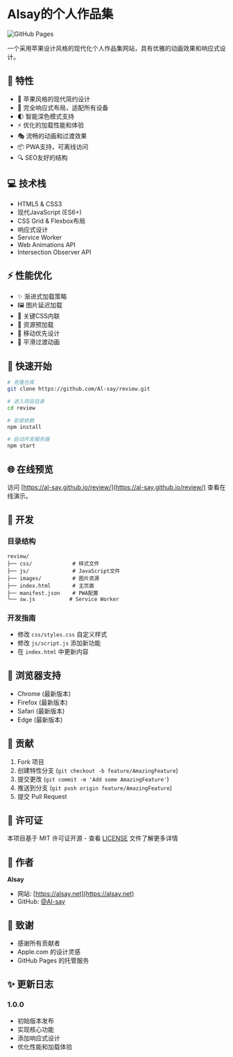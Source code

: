 # Alsay的个人作品集

![GitHub Pages](https://github.com/Al-say/review/actions/workflows/pages.yml/badge.svg?branch=Say_pages)

一个采用苹果设计风格的现代化个人作品集网站，具有优雅的动画效果和响应式设计。

## 🌟 特性

- 🎨 苹果风格的现代简约设计
- 📱 完全响应式布局，适配所有设备
- 🌓 智能深色模式支持
- ⚡️ 优化的加载性能和体验
- 🎭 流畅的动画和过渡效果
- 📦 PWA支持，可离线访问
- 🔍 SEO友好的结构

## 💻 技术栈

- HTML5 & CSS3
- 现代JavaScript (ES6+)
- CSS Grid & Flexbox布局
- 响应式设计
- Service Worker
- Web Animations API
- Intersection Observer API

## ⚡️ 性能优化

- ✨ 渐进式加载策略
- 🖼 图片延迟加载
- 🎨 关键CSS内联
- 🚀 资源预加载
- 📱 移动优先设计
- 🔄 平滑过渡动画

## 🚀 快速开始

```bash
# 克隆仓库
git clone https://github.com/Al-say/review.git

# 进入项目目录
cd review

# 安装依赖
npm install

# 启动开发服务器
npm start
```

## 🌐 在线预览

访问 [https://al-say.github.io/review/](https://al-say.github.io/review/) 查看在线演示。

## 🔧 开发

### 目录结构

```
review/
├── css/             # 样式文件
├── js/              # JavaScript文件
├── images/          # 图片资源
├── index.html       # 主页面
├── manifest.json    # PWA配置
└── sw.js           # Service Worker
```

### 开发指南

- 修改 `css/styles.css` 自定义样式
- 修改 `js/script.js` 添加新功能
- 在 `index.html` 中更新内容

## 📱 浏览器支持

- Chrome (最新版本)
- Firefox (最新版本)
- Safari (最新版本)
- Edge (最新版本)

## 🤝 贡献

1. Fork 项目
2. 创建特性分支 (`git checkout -b feature/AmazingFeature`)
3. 提交更改 (`git commit -m 'Add some AmazingFeature'`)
4. 推送到分支 (`git push origin feature/AmazingFeature`)
5. 提交 Pull Request

## 📄 许可证

本项目基于 MIT 许可证开源 - 查看 [LICENSE](LICENSE) 文件了解更多详情

## 👤 作者

**Alsay**

- 网站: [https://alsay.net](https://alsay.net)
- GitHub: [@Al-say](https://github.com/Al-say)

## 🙏 致谢

- 感谢所有贡献者
- Apple.com 的设计灵感
- GitHub Pages 的托管服务

## ✨ 更新日志

### 1.0.0
- 初始版本发布
- 实现核心功能
- 添加响应式设计
- 优化性能和加载体验
